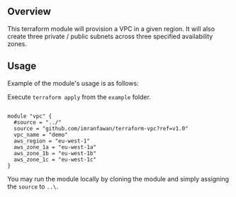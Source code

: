 
## Overview

This terraform module will provision a VPC in a given region. It will also create three private / public subnets across three specified
availability zones. 
   
## Usage

Example of the module's usage is as follows:

Execute `terraform apply` from the `example` folder.

```{r, engine='bash', count_lines}

module "vpc" {
  #source = "../"
  source = "github.com/imranfawan/terraform-vpc?ref=v1.0"
  vpc_name = "demo"
  aws_region = "eu-west-1"
  aws_zone_1a = "eu-west-1a"
  aws_zone_1b = "eu-west-1b"
  aws_zone_1c = "eu-west-1c"
}

```

You may run the module locally by cloning the module and simply assigning the `source` to `..\`.

